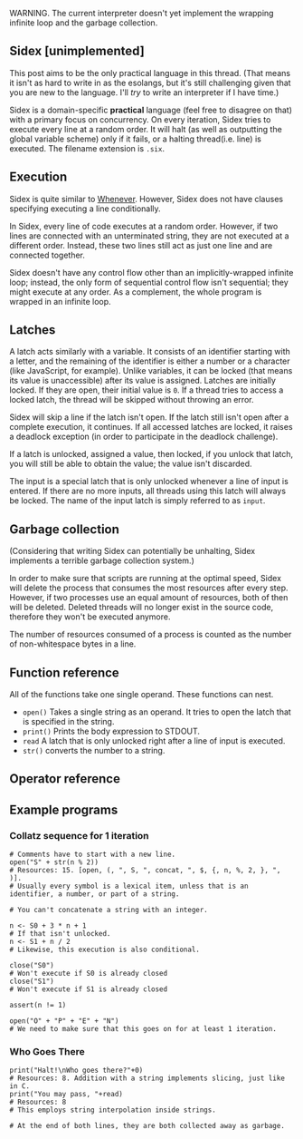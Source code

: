 WARNING. The current interpreter doesn't yet implement the wrapping infinite loop and the garbage collection.

## Sidex [unimplemented]
This post aims to be the only practical language in this thread. (That means it isn't as hard to write in as the esolangs, but it's still challenging given that you are new to the language. I'll *try* to write an interpreter if I have time.)

Sidex is a domain-specific **practical** language (feel free to disagree on that) with a primary focus on concurrency. On every iteration, Sidex tries to execute every line at a random order. It will halt (as well as outputting the global variable scheme) only if it fails, or a halting thread(i.e. line) is executed. The filename extension is `.six`.

## Execution
Sidex is quite similar to [Whenever](https://www.dangermouse.net/esoteric/whenever.html). However, Sidex does not have clauses specifying executing a line conditionally.

In Sidex, every line of code executes at a random order. However, if two lines are connected with an unterminated string, they are not executed at a different order. Instead, these two lines still act as just one line and are connected together.

Sidex doesn't have any control flow other than an implicitly-wrapped infinite loop; instead, the only form of sequential control flow isn't sequential; they might execute at any order. As a complement, the whole program is wrapped in an infinite loop.

## Latches

A latch acts similarly with a variable. It consists of an identifier starting with a letter, and the remaining of the identifier is either a number or a character (like JavaScript, for example). Unlike variables, it can be locked (that means its value is unaccessible) after its value is assigned. Latches are initially locked. If they are open, their initial value is `0`. If a thread tries to access a locked latch, the thread will be skipped without throwing an error.

Sidex will skip a line if the latch isn't open. If the latch still isn't open after a complete execution, it continues. If all accessed latches are locked, it raises a deadlock exception (in order to participate in the deadlock challenge).

If a latch is unlocked, assigned a value, then locked, if you unlock that latch, you will still be able to obtain the value; the value isn't discarded.

The input is a special latch that is only unlocked whenever a line of input is entered. If there are no more inputs, all threads using this latch will always be locked. The name of the input latch is simply referred to as `input`.

## Garbage collection
(Considering that writing Sidex can potentially be unhalting, Sidex implements a terrible garbage collection system.)

In order to make sure that scripts are running at the optimal speed, Sidex will delete the process that consumes the most resources after every step. However, if two processes use an equal amount of resources, both of then will be deleted. Deleted threads will no longer exist in the source code, therefore they won't be executed anymore.

The number of resources consumed of a process is counted as the number of non-whitespace bytes in a line.
## Function reference
All of the functions take one single operand. These functions can nest.

* <code>open()</code> Takes a single string as an operand. It tries to open the latch that is specified in the string.
* <code>print()</code> Prints the body expression to STDOUT.
* <code>read</code> A latch that is only unlocked right after a line of input is executed.
* <code>str()</code> converts the number to a string.

## Operator reference
## Example programs
### Collatz sequence for 1 iteration
```
# Comments have to start with a new line.
open("S" + str(n % 2))
# Resources: 15. [open, (, ", S, ", concat, ", $, {, n, %, 2, }, ", )].
# Usually every symbol is a lexical item, unless that is an identifier, a number, or part of a string.

# You can't concatenate a string with an integer.

n <- S0 + 3 * n + 1
# If that isn't unlocked.
n <- S1 + n / 2
# Likewise, this execution is also conditional.

close("S0")
# Won't execute if S0 is already closed
close("S1")
# Won't execute if S1 is already closed

assert(n != 1)

open("O" + "P" + "E" + "N")
# We need to make sure that this goes on for at least 1 iteration.
```
### Who Goes There
```
print("Halt!\nWho goes there?"+0)
# Resources: 8. Addition with a string implements slicing, just like in C.
print("You may pass, "+read)
# Resources: 8
# This employs string interpolation inside strings.

# At the end of both lines, they are both collected away as garbage.
```
